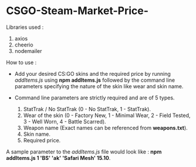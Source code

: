 # CSGO-Steam-Market-Price-
Libraries used :

1. axios
2. cheerio
3. nodemailer

How to use : 

- Add your desired CS:GO skins and the required price by running *addItems.js* using **npm addItems.js** followed by the command line parameters specifying the nature of the skin   like wear and skin name.

- Command line parameters are strictly required and are of 5 types. 
  1. StatTrak / No StatTrak (0 - No StatTrak, 1 - StatTrak).
  2. Wear of the skin (0 - Factory New, 1 - Minimal Wear, 2 - Field Tested, 3 - Well Worn, 4 - Battle Scarred).
  3. Weapon name (Exact names can be referenced from **weapons.txt**).
  4. Skin name.
  5. Required price.

A sample parameter to the *addItems.js* file would look like : **npm addItems.js 1 'BS' 'ak' 'Safari Mesh' 15.10**.


